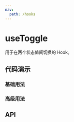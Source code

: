 ```yaml
---
nav:
  path: /hooks
---
```


# useToggle

用于在两个状态值间切换的 Hook。

## 代码演示
### 基础用法
<code src="./demo/demo1.tsx"></code>

### 高级用法

<code src="./demo/demo2.tsx"></code>

## API
